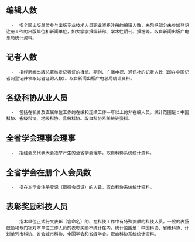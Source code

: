 ## 编辑人数

```解释
  -  指全国出版单位参与出版专业技术人员职业资格注册的编辑人数，未包括部分未参加登记注册工作的出版单位和新闻单位，如大学学报编辑部、学术性期刊、报社等。取自新闻出版广电总局统计资料。
```

## 记者人数

```解释
  -  指经新闻出版总署核发记者证的报纸、期刊、广播电视、通讯社的记者人数（即在中国记者网登记并领取记者证的人数）。取自新闻出版广电总局统计资料。
```

## 各级科协从业人员

```解释
  -  包括在机关及直属单位工作的在编和连续工作一年以上的非在编人员。统计范围是：中国科协、省级科协、地级科协、县级科协。取自科协系统统计资料。
```

## 全省学会理事会理事

```解释
  -  指经会员代表大会选举产生的全省学会理事。取自科协系统统计资料。
```

## 全省学会在册个人会员数

```解释 
  -  指在本学会注册登记（取得会员证）的人数。取自科协系统统计资料。
```

## 表彰奖励科技人员 

```解释 
  -  指本单位正式行文表彰（含命名）的、在科技工作中有特殊贡献的科技人员。一般的表扬鼓励和专门针对本单位工作人员的表彰奖励不统计在内。统计范围是：中国科协、省级科协、计划单列市科协、省会城市科协、全国学会和省级学会。取自科协系统统计资料。
```